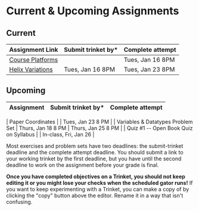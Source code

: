 # Current & Upcoming Assignments

## Current

| Assignment Link  | Submit trinket by* | Complete attempt |
| ---------------- | ------------------ | ---------------- |
| [Course Platforms](https://classroom.github.com/a/I_aPYXfe) |                    | Tues, Jan 16 8PM |
| [Helix Variations](https://classroom.github.com/a/iYUubKEG) | Tues, Jan 16 8PM   | Tues, Jan 23 8PM |

## Upcoming

| Assignment                      | Submit trinket by* | Complete attempt          |
| --- | --- | --- |

| Paper Coordinates                     |                    | Tues, Jan 23 8 PM |
| Variables & Datatypes Problem Set     | Thurs, Jan 18 8 PM | Thurs, Jan 25 8 PM        |
| Quiz #1 -- Open Book Quiz on Syllabus |                    | In-class, Fri, Jan 26     |

Most exercises and problem sets have two deadlines: the submit-trinket deadline and the complete attempt deadline. You should submit a link to your working trinket by the first deadline, but you have until the second deadline to work on the assignment before your grade is final. 

**Once you have completed objectives on a Trinket, you should not keep editing it or you might lose your checks when the scheduled gator runs!** If you want to keep experimenting with a Trinket, you can make a copy of by clicking the "copy" button above the editor. Rename it in a way that isn't confusing.
